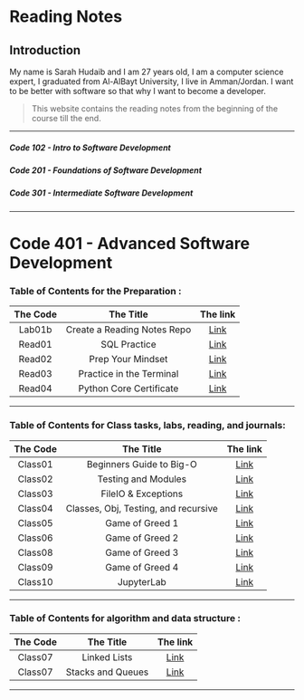 # Reading Notes

## Introduction

<p> My name is Sarah Hudaib and I am 27 years old, I am a computer science expert, I graduated from Al-AlBayt University, I live in Amman/Jordan.
I want to be better with software so that why I want to become a developer. </p>

> This website contains the reading notes from the beginning of the course till the end. 

---

##### Code 102 - Intro to Software Development
##### Code 201 - Foundations of Software Development
##### Code 301 - Intermediate Software Development
----
# Code 401 - Advanced Software Development
### Table of Contents for the Preparation :

| The Code  |  The Title | The link  |
|:-:|:-:|:-:|
| Lab01b  | Create a Reading Notes Repo  |  [Link](https://sarahhudaib.github.io/reading-notes/) |
|  Read01 | SQL Practice  | [Link](./Classes/SQL.md)  |
|  Read02 | Prep Your Mindset  | [Link](./Classes/mindset.md)  |
|  Read03 | Practice in the Terminal  | [Link](./Classes/terminal.md)  |
|  Read04 | Python Core Certificate  | [Link](./Classes/Python-Sololearn.md)  |

---

### Table of Contents for Class tasks, labs, reading, and journals:

| The Code  |  The Title | The link  |
|:-:|:-:|:-:|
|  Class01 | Beginners Guide to Big-O  | [Link](./Classes/class01.md)  |
|  Class02 | Testing and Modules  | [Link](./Classes/Class02.md)  |
|  Class03 | FileIO & Exceptions | [Link](./Classes/Class03.md)  |
|  Class04 | Classes, Obj, Testing, and recursive | [Link](./Classes/Class04.md)  |
|  Class05 | Game of Greed 1 | [Link](./Classes/Class06.md)  |
|  Class06 | Game of Greed 2 | [Link](./Classes/Class07.md)  |
|  Class08 | Game of Greed 3 | [Link](./Classes/Class08.md)  |
|  Class09 | Game of Greed 4 | [Link](./Classes/Class09.md)  |
|  Class10 | JupyterLab | [Link](./Classes/Class10.md)  |

---
### Table of Contents for algorithm and data structure :

| The Code  |  The Title | The link  |
|:-:|:-:|:-:|
|  Class07 | Linked Lists | [Link](./Classes/Class05.md)  |
|  Class07 | Stacks and Queues | [Link](./Classes/Class10.md)  |


---